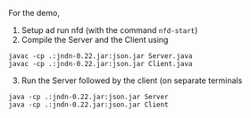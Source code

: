 For the demo, 

1. Setup ad run nfd (with the command `nfd-start`)
2. Compile the Server and the Client using
```
javac -cp .:jndn-0.22.jar:json.jar Server.java
javac -cp .:jndn-0.22.jar:json.jar Client.java
```
3. Run the Server followed by the client (on separate terminals
```
java -cp .:jndn-0.22.jar:json.jar Server
java -cp .:jndn-0.22.jar:json.jar Client 
```
